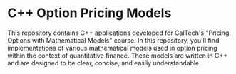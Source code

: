# C++ Option Pricing Models

This repository contains C++ applications developed for CalTech's "Pricing Options with Mathematical Models" course. In this repository, you'll find implementations of various mathematical models used in option pricing within the context of quantitative finance. These models are written in C++ and are designed to be clear, concise, and easily understandable.
